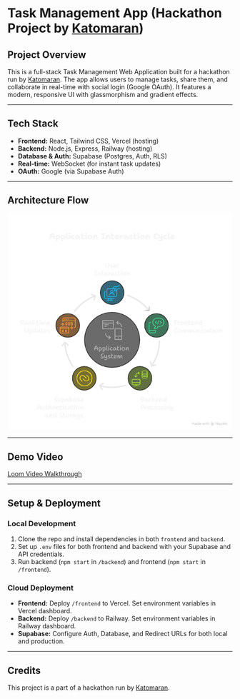  # Task Management App (Hackathon Project by [Katomaran](https://www.katomaran.com))

## Project Overview
This is a full-stack Task Management Web Application built for a hackathon run by [Katomaran](https://www.katomaran.com). The app allows users to manage tasks, share them, and collaborate in real-time with social login (Google OAuth). It features a modern, responsive UI with glassmorphism and gradient effects.

---

## Tech Stack
- **Frontend:** React, Tailwind CSS, Vercel (hosting)
- **Backend:** Node.js, Express, Railway (hosting)
- **Database & Auth:** Supabase (Postgres, Auth, RLS)
- **Real-time:** WebSocket (for instant task updates)
- **OAuth:** Google (via Supabase Auth)

---

## Architecture Flow
![Architecture Flow](public/flow.png)

---

## Demo Video
[Loom Video Walkthrough](https://www.loom.com/share/0360ebed6a7a4b6c8843452f7e221263?sid=fd0ab3fc-b50c-48de-995d-84920b9278a2)

---

## Setup & Deployment

### Local Development
1. Clone the repo and install dependencies in both `frontend` and `backend`.
2. Set up `.env` files for both frontend and backend with your Supabase and API credentials.
3. Run backend (`npm start` in `/backend`) and frontend (`npm start` in `/frontend`).

### Cloud Deployment
- **Frontend:** Deploy `/frontend` to Vercel. Set environment variables in Vercel dashboard.
- **Backend:** Deploy `/backend` to Railway. Set environment variables in Railway dashboard.
- **Supabase:** Configure Auth, Database, and Redirect URLs for both local and production.

---

## Credits
This project is a part of a hackathon run by [Katomaran](https://www.katomaran.com).
